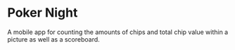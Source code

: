 # Poker Night

A mobile app for counting the amounts of chips and total chip value within a picture as well as a scoreboard.
